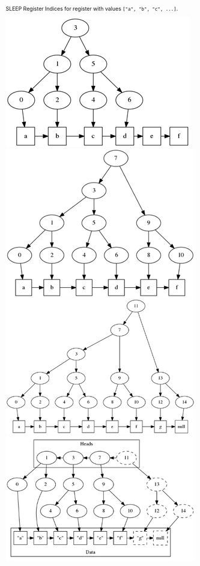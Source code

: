 SLEEP Register Indices for register with values `["a", "b", "c", ...]`.

![1](./1.png)
![2](./2.png)
![3](./3.png)
![4](./4.png)
